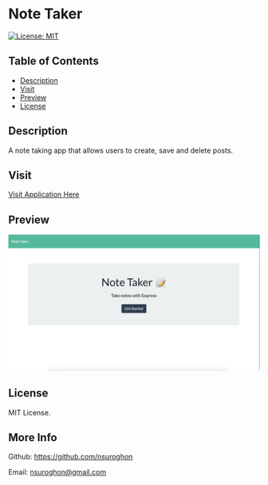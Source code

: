 # Note Taker

[![License: MIT](https://img.shields.io/badge/License-MIT-yellow.svg)](https://opensource.org/licenses/MIT)

## Table of Contents
* [Description](#description)
* [Visit](#visit)
* [Preview](#preview)
* [License](#license)

## Description
A note taking app that allows users to create, save and delete posts. 

## Visit
[Visit Application Here](https://shrouded-savannah-38288.herokuapp.com)

## Preview
![Preview](https://github.com/nsuroghon/Note-Taker/blob/main/Screen%20Shot%202021-03-25%20at%2012.41.45%20PM.png)

## License
MIT License.

## More Info
Github: https://github.com/nsuroghon

Email: nsuroghon@gmail.com
